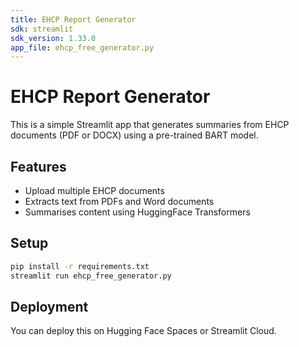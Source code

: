```yaml
---
title: EHCP Report Generator
sdk: streamlit
sdk_version: 1.33.0
app_file: ehcp_free_generator.py
---
```



# EHCP Report Generator

This is a simple Streamlit app that generates summaries from EHCP documents (PDF or DOCX) using a pre-trained BART model.

## Features
- Upload multiple EHCP documents
- Extracts text from PDFs and Word documents
- Summarises content using HuggingFace Transformers

## Setup

```bash
pip install -r requirements.txt
streamlit run ehcp_free_generator.py
```

## Deployment
You can deploy this on Hugging Face Spaces or Streamlit Cloud.
